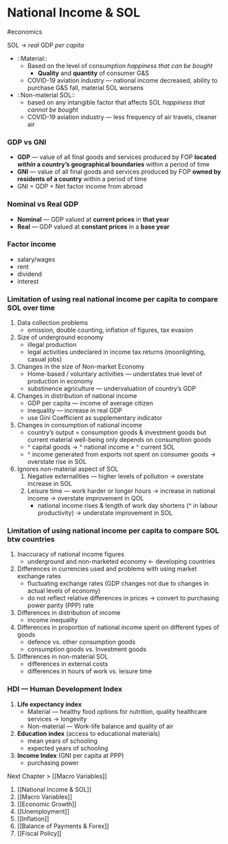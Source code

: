 # National Income & SOL
#economics

SOL -> _real_ GDP _per capita_
* ::Material:: 
	* Based on the level of consumption _happiness that can be bought_
		* **Quality** and **quantity** of consumer G&S
	* COVID-19 aviation industry — national income decreased, ability to purchase G&S fall, material SOL worsens
* ::Non-material SOL::
	* based on any intangible factor that affects SOL _happiness that cannot be bought_
	* COVID-19 aviation industry — less frequency of air travels, cleaner air

### GDP vs GNI 
* **GDP** — value of all final goods and services produced by FOP **located _within_ a country’s geographical boundaries** within a period of time
* **GNI** — value of all final goods and services produced by FOP **owned by residents of a country** within a period of time
* GNI = GDP + Net factor income from abroad

### Nominal vs Real GDP
* **Nominal** — GDP valued at **current prices** in **that year**
* **Real** — GDP valued at **constant prices** in a  **base year**

### Factor income
* salary/wages
* rent
* dividend
* interest

### Limitation of using real national income per capita to compare SOL over time
1. Data collection problems
	* omission, double counting, inflation of figures, tax evasion
2. Size of underground economy
	* illegal production
	* legal activities undeclared in income tax returns (moonlighting, casual jobs) 
3.  Changes in the size of Non-market Economy
	* Home-based / voluntary activities — understates true level of production in economy
	* substinence agriculture — undervaluation of country’s GDP
4. Changes in distribution of national income
	* GDP per capita — income of average citizen
	* inequality — increase in real GDP 
	* use Gini Coefficient as supplementary indicator
5. Changes in consumption of national income 
	* country’s output = consumption goods & investment goods but current material well-being only depends on consumption goods
	* ^ capital goods -> ^ national income ≠ ^ current SOL
	* ^ income generated from exports not spent on consumer goods -> overstate rise in SOL
6. Ignores non-material aspect of SOL
	1. Negative externalities — higher levels of pollution -> overstate increase in SOL
	2. Leisure time — work harder or longer hours -> increase in national income -> overstate improvement in QOL
		* national income rises & length of work day shortens (^ in labour productivity) -> understate improvement in SOL

### Limitation of using national income per capita to compare SOL btw countries
1. Inaccuracy of national income figures
	* underground and non-marketed economy <- developing countries 
2. Differences in currencies used and problems with using market exchange rates
	* fluctuating exchange rates (GDP changes not due to changes in actual levels of economy)
	* do not reflect relative differences in prices -> convert to purchasing power parity (PPP) rate 
3. Differences in distribution of income
	* income inequality
4. Differences in proportion of national income spent on different types of goods
	* defence vs. other consumption goods
	* consumption goods vs. Investment goods
5. Differences in non-material SOL
	* differences in external costs
	* differences in hours of work vs. leisure time

### HDI — Human Development Index
1. **Life expectancy index**
	* Material — healthy food options for nutrition, quality healthcare services -> longevity
	* Non-material — Work-life balance and quality of air
2. **Education index** (access to educational materials)
	* mean years of schooling
	* expected years of schooling
3. **Income Index** (GNI per capita at PPP)
	* purchasing power 

Next Chapter > [[Macro Variables]]

1. [[National Income & SOL]]
2. [[Macro Variables]]
3. [[Economic Growth]]
4. [[Unemployment]]
5. [[Inflation]]
6. [[Balance of Payments & Forex]]
7. [[Fiscal Policy]]